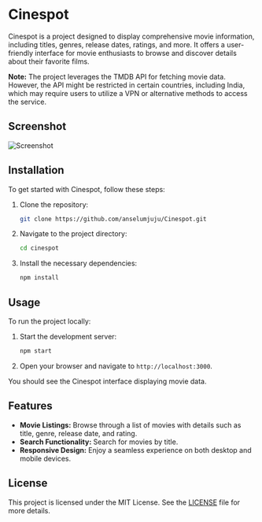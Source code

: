 # Cinespot  

Cinespot is a project designed to display comprehensive movie information, including titles, genres, release dates, ratings, and more. It offers a user-friendly interface for movie enthusiasts to browse and discover details about their favorite films.  

**Note:** The project leverages the TMDB API for fetching movie data. However, the API might be restricted in certain countries, including India, which may require users to utilize a VPN or alternative methods to access the service.  

## Screenshot
![Screenshot](https://github.com/user-attachments/assets/1956d113-5324-41b5-a1fb-72f6dcb1d9fe)


## Installation

To get started with Cinespot, follow these steps:

1. Clone the repository:
    ```bash
    git clone https://github.com/anselumjuju/Cinespot.git
    ```

2. Navigate to the project directory:
    ```bash
    cd cinespot
    ```

3. Install the necessary dependencies:
    ```bash
    npm install
    ```

## Usage

To run the project locally:

1. Start the development server:
    ```bash
    npm start
    ```

2. Open your browser and navigate to `http://localhost:3000`.

You should see the Cinespot interface displaying movie data.

## Features

- **Movie Listings:** Browse through a list of movies with details such as title, genre, release date, and rating.
- **Search Functionality:** Search for movies by title.
- **Responsive Design:** Enjoy a seamless experience on both desktop and mobile devices.


## License

This project is licensed under the MIT License. See the [LICENSE](LICENSE) file for more details.
